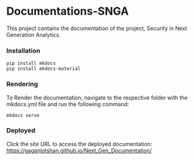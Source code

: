 # Documentations-SNGA
This project contains the documentation of the project, Security in Next Generation Analytics.

### Installation
```
pip install mkdocs
pip install mkdocs-material
```
### Rendering
To Render the documentation, navigate to the respective folder with the mkdocs.yml file and run the following command:
```
mkdocs serve
```
### Deployed
Click the site URL to access the deployed documentation:  
https://gaganjotshan.github.io/Next_Gen_Documentation/